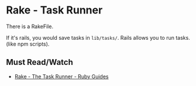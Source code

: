# Rake - Task Runner

There is a RakeFile. 

If it's rails, you would save tasks in `lib/tasks/`. Rails allows you to run tasks. (like npm scripts).

## Must Read/Watch

* [Rake - The Task Runner - Ruby Guides](https://www.rubyguides.com/2019/02/ruby-rake/)